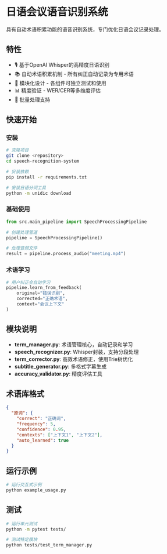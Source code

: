# 日语会议语音识别系统

具有自动术语积累功能的语音识别系统，专门优化日语会议记录处理。

## 特性

- 🎙️ 基于OpenAI Whisper的高精度日语识别
- 📚 自动术语积累机制 - 所有纠正自动记录为专用术语
- 🔧 模块化设计 - 各组件可独立测试和使用
- 📊 精度验证 - WER/CER等多维度评估
- 🚀 批量处理支持

## 快速开始

### 安装

```bash
# 克隆项目
git clone <repository>
cd speech-recognition-system

# 安装依赖
pip install -r requirements.txt

# 安装日语分词工具
python -m unidic download
```

### 基础使用

```python
from src.main_pipeline import SpeechProcessingPipeline

# 创建处理管道
pipeline = SpeechProcessingPipeline()

# 处理音频文件
result = pipeline.process_audio("meeting.mp4")
```

### 术语学习

```python
# 用户纠正会自动学习
pipeline.learn_from_feedback(
    original="错误识别",
    corrected="正确术语",
    context="会议上下文"
)
```

## 模块说明

- **term_manager.py**: 术语管理核心，自动记录和学习
- **speech_recognizer.py**: Whisper封装，支持分段处理
- **term_corrector.py**: 高效术语修正，使用Trie树优化
- **subtitle_generator.py**: 多格式字幕生成
- **accuracy_validator.py**: 精度评估工具

## 术语库格式

```json
{
  "原词": {
    "correct": "正确词",
    "frequency": 5,
    "confidence": 0.95,
    "contexts": ["上下文1", "上下文2"],
    "auto_learned": true
  }
}
```

## 运行示例

```bash
# 运行交互式示例
python example_usage.py
```

## 测试

```bash
# 运行单元测试
python -m pytest tests/

# 测试特定模块
python tests/test_term_manager.py
```